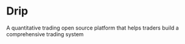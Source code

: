 # Drip
A quantitative trading open source platform that helps traders build a comprehensive trading system
